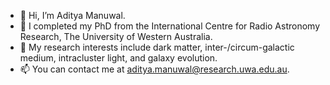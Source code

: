 - 👋 Hi, I’m Aditya Manuwal.
- 🌱 I completed my PhD from the International Centre for Radio Astronomy Research, The University of Western Australia.
- 👀 My research interests include dark matter, inter-/circum-galactic medium, intracluster light, and galaxy evolution.
- 📫 You can contact me at aditya.manuwal@research.uwa.edu.au.

<!---
adimanuwal/adimanuwal is a ✨ special ✨ repository because its `README.md` (this file) appears on your GitHub profile.
You can click the Preview link to take a look at your changes.
--->
